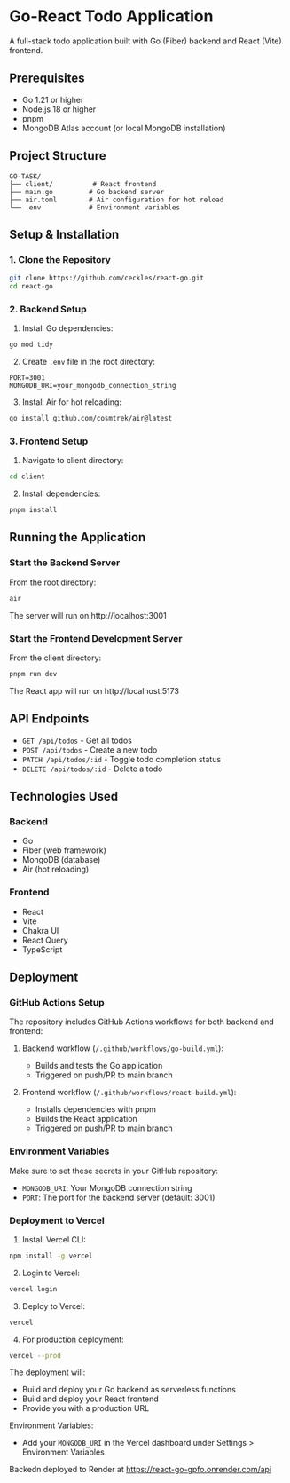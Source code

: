 # Go-React Todo Application

A full-stack todo application built with Go (Fiber) backend and React (Vite) frontend.

## Prerequisites

- Go 1.21 or higher
- Node.js 18 or higher
- pnpm
- MongoDB Atlas account (or local MongoDB installation)

## Project Structure

```
GO-TASK/
├── client/          # React frontend
├── main.go         # Go backend server
├── air.toml        # Air configuration for hot reload
└── .env            # Environment variables
```

## Setup & Installation

### 1. Clone the Repository
```bash
git clone https://github.com/ceckles/react-go.git
cd react-go
```

### 2. Backend Setup

1. Install Go dependencies:
```bash
go mod tidy
```

2. Create `.env` file in the root directory:
```env
PORT=3001
MONGODB_URI=your_mongodb_connection_string
```

3. Install Air for hot reloading:
```bash
go install github.com/cosmtrek/air@latest
```

### 3. Frontend Setup

1. Navigate to client directory:
```bash
cd client
```

2. Install dependencies:
```bash
pnpm install
```

## Running the Application

### Start the Backend Server

From the root directory:
```bash
air
```
The server will run on http://localhost:3001

### Start the Frontend Development Server

From the client directory:
```bash
pnpm run dev
```
The React app will run on http://localhost:5173

## API Endpoints

- `GET /api/todos` - Get all todos
- `POST /api/todos` - Create a new todo
- `PATCH /api/todos/:id` - Toggle todo completion status
- `DELETE /api/todos/:id` - Delete a todo

## Technologies Used

### Backend
- Go
- Fiber (web framework)
- MongoDB (database)
- Air (hot reloading)

### Frontend
- React
- Vite
- Chakra UI
- React Query
- TypeScript

## Deployment

### GitHub Actions Setup

The repository includes GitHub Actions workflows for both backend and frontend:

1. Backend workflow (`/.github/workflows/go-build.yml`):
   - Builds and tests the Go application
   - Triggered on push/PR to main branch

2. Frontend workflow (`/.github/workflows/react-build.yml`):
   - Installs dependencies with pnpm
   - Builds the React application
   - Triggered on push/PR to main branch

### Environment Variables

Make sure to set these secrets in your GitHub repository:
- `MONGODB_URI`: Your MongoDB connection string
- `PORT`: The port for the backend server (default: 3001)

### Deployment to Vercel

1. Install Vercel CLI:
```bash
npm install -g vercel
```

2. Login to Vercel:
```bash
vercel login
```

3. Deploy to Vercel:
```bash
vercel
```

4. For production deployment:
```bash
vercel --prod
```

The deployment will:
- Build and deploy your Go backend as serverless functions
- Build and deploy your React frontend
- Provide you with a production URL

Environment Variables:
- Add your `MONGODB_URI` in the Vercel dashboard under Settings > Environment Variables

Backedn deployed to Render at https://react-go-gpfo.onrender.com/api